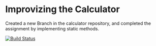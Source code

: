 # Improvizing the Calculator 

Created a new Branch in the calculator repository, and completed the assignment by implementing static methods.

[![Build Status](https://app.travis-ci.com/hrd9/calc3_assignmentpart.svg?branch=calc2_zeroexception)](https://app.travis-ci.com/hrd9/calc3_assignmentpart)
